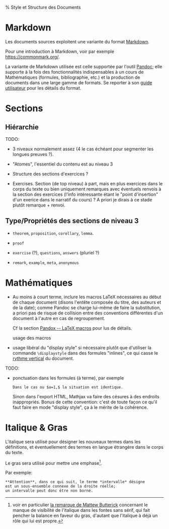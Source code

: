 % Style et Structure des Documents

Markdown
================================================================================

Les documents sources exploitent une variante du format [Markdown](https://en.wikipedia.org/wiki/Markdown).

Pour une introduction à Markdown, voir par exemple <https://commonmark.org/>.

La variante de Markdown utilisée est celle supportée par
l'outil [Pandoc](https://pandoc.org/); 
elle supporte à la fois des fonctionnalités indispensables à un cours de
Mathématiques (formules, bibliographie, etc.) et la production de 
documents dans une large gamme de formats. 
Se reporter à son [guide utilisateur](https://pandoc.org/MANUAL.html) 
pour les détails du format. 

Sections
================================================================================

Hiérarchie
--------------------------------------------------------------------------------

TODO:

  - 3 niveaux normalement assez (4 le cas échéant pour segmenter les longues
    preuves ?).

  - "Atomes", l'essentiel du contenu est au niveau 3

  - Structure des sections d'exercices ?

  - Exercises. Section (de top niveau) à part, mais en plus exercices
    dans le corps du texte ou bien uniquement remarques avec éventuels
    renvois à la section des exercices (l'info intéressante étant 
    le "point d'insertion" d'un exerice dans le narratif du cours) ?
    A priori je dirais à ce stade plutôt remarque + renvoi.

Type/Propriétés des sections de niveau 3
--------------------------------------------------------------------------------

  - `theorem`, `proposition`, `corollary`, `lemma`.

  - `proof`

  - `exercise` (?), `questions`, `answers` (pluriel ?)

  - `remark`, `example`, `meta`, `anonymous`


Mathématiques
================================================================================


  - Au moins à court terme, inclure les macros LaTeX nécessaires
    au début de chaque document (disons l'entête composée du titre, des auteurs 
    et de la date); comme Pandoc se charge lui-même de faire la substitution,
    a priori pas de risque de collision entre des conventions différentes
    d'un document à l'autre en cas de regroupement.
   
    Cf la section [Pandox -- LaTeX macros](https://pandoc.org/MANUAL.html#latex-macros) 
    pour lus de détails.

    usage des macros

  - usage libéral du "display style" si nécessaire plutôt que d'utiliser
    la commande `\displaystyle` dans des formules "inlines", ce qui casse 
    le [rythme vertical](https://zellwk.com/blog/why-vertical-rhythms/) 
    du document.

TODO:

  - ponctuation dans les formules (à terme), par exemple

        Dans le cas ou $a=1,$ la situation est identique.

    Sinon dans l'export HTML, Mathjax va faire des césures à des endroits
    inappropriés. Bonus de cette convention: c'est de toute façon ce qu'il
    faut faire en mode "display style", ça à le mérite de la cohérence.


Italique & Gras
================================================================================

L'italique sera utilisé pour désigner les nouveaux termes dans les
définitions, et éventuellement des termes en langue étrangère dans
le corps du texte.

Le gras sera utilisé pour mettre une emphase[^ptib].

Par exemple:

    **Attention**, dans ce qui suit, le terme *intervalle* désigne
    est un sous-ensemble connexe de la droite réelle; 
    un intervalle peut donc être non borné. 
   
[^ptib]: voir en particulier [la remarque de Mattew Butterick](https://practicaltypography.com/bold-or-italic.html) concernant le manque de visibilité de l'italique
dans les fontes sans sérif, qui fait pencher la balance en faveur du gras,
d'autant que l'italique à déjà un rôle qui lui est propre.
